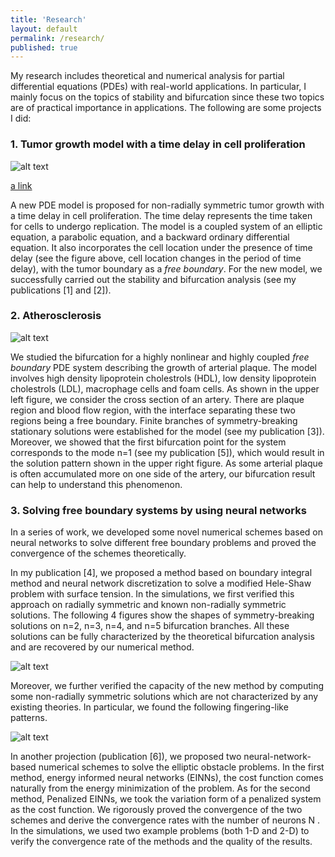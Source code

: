 ```yaml
---
title: 'Research'
layout: default
permalink: /research/
published: true
---
```


My research includes theoretical and numerical analysis for partial differential equations (PDEs) with real-world applications. In particular, I mainly focus on the topics of stability and bifurcation since these two topics are of practical importance in applications. The following are some projects I did:


### 1. Tumor growth model with a time delay in cell proliferation
![alt text](https://github.com/xinyue-zhao/xinyue-zhao.github.io/blob/master/assets/research/tumorplot.jpg?raw=true)

[a link](https://github.com/xinyue-zhao/xinyue-zhao.github.io/blob/master/content/research1.md)

A new PDE model is proposed for non-radially symmetric tumor growth with a time delay in cell proliferation. The time delay represents the time taken for cells to undergo replication. The model is a coupled system of an elliptic equation, a parabolic equation, and a backward ordinary differential equation. It also incorporates the cell location under the presence of time delay (see the figure above, cell location changes in the period of time delay), with the tumor boundary as a <i>free boundary</i>. For the new model, we successfully carried out the stability and bifurcation analysis (see my publications [1] and [2]).




### 2. Atherosclerosis
![alt text](https://github.com/xinyue-zhao/xinyue-zhao.github.io/blob/master/assets/research/plaque.jpg?raw=true)

We studied the bifurcation for a highly nonlinear and highly coupled <i>free boundary</i> PDE system describing the growth of arterial plaque. The model involves high density lipoprotein cholestrols (HDL), low density lipoprotein cholestrols (LDL), macrophage cells and foam cells. As shown in the upper left figure, we consider the cross section of an artery. There are plaque region and blood flow region, with the interface separating these two regions being a free boundary. Finite branches of symmetry-breaking stationary solutions were established for the model (see my publication [3]). Moreover, we showed that the first bifurcation point for the system corresponds to the mode n=1 (see my publication [5]), which would result in the solution pattern shown in the upper right figure. As some arterial plaque is often accumulated more on one side of the artery, our bifurcation result can help to understand this phenomenon.


### 3. Solving free boundary systems by using neural networks

In a series of work, we developed some novel numerical schemes based on neural networks to solve different free boundary problems and proved the convergence of the schemes theoretically. 

In my publication [4], we proposed a method based on boundary integral method and neural network discretization to solve a modified Hele-Shaw problem with surface tension. In the simulations, we first verified this approach on radially symmetric and known non-radially symmetric solutions. The following 4 figures show the shapes of symmetry-breaking solutions on n=2, n=3, n=4, and n=5 bifurcation branches. All these solutions can be fully characterized by the theoretical bifurcation analysis and are recovered by our numerical method.

![alt text](https://github.com/xinyue-zhao/xinyue-zhao.github.io/blob/master/assets/research/HeleShaw1.png?raw=true)

Moreover, we further verified the capacity of the new method by computing some non-radially symmetric solutions which are not characterized by any existing theories. In particular, we found the following fingering-like patterns.

![alt text](https://github.com/xinyue-zhao/xinyue-zhao.github.io/blob/master/assets/research/HeleShaw2.png?raw=true)

In another projection (publication [6]), we proposed two neural-network-based numerical schemes to solve the elliptic obstacle problems. In the first method, energy informed neural networks (EINNs), the cost function comes naturally from the energy minimization of the problem. As for the second method, Penalized EINNs, we took the variation form of a penalized system as the cost function. We rigorously proved the convergence of
the two schemes and derive the convergence rates with the number of neurons N . In the simulations,
we used two example problems (both 1-D and 2-D) to verify the convergence rate of the methods and the
quality of the results.